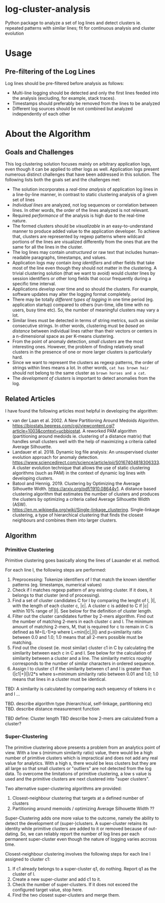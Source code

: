 # log-cluster-analysis
Python package to analyze a set of log lines and detect clusters ie. repeated patterns with similar lines; fit for continuous analysis and cluster evolution

# Usage

## Pre-filtering of the Log Lines

Log lines should be pre-filtered before analysis as follows:

* Multi-line logging should be detected and only the first lines feeded into the analysis (excluding, for example, stack traces).
* Timestamps should preferably be removed from the lines to be analyzed
* Different log sources should be not combined but analyzed independently of each other


# About the Algorithm

## Goals and Challenges

This log clustering solution focuses mainly on arbitrary application logs, even though it can be applied
to other logs as well. Application logs present numerous distinct challenges that have been addressed
in this solution. The following lists both the goals set and the challenges met:

* The solution incorporates a *real-time analysis* of application log lines in a line-by-line manner, in contrast to static clustering analysis of a given set of lines
* *Individual lines* are analyzed, not log sequences or correlation between lines. In other words, the order of the lines analyzed is not relevant.
* Required *performance* of the analysis is high due to the real-time nature.
* The formed clusters should be *visualizable* in an easy-to-understand manner to produce added value to the application developer. To achieve that, clusters are represented by regexp patterns where wildcard portions of the lines are visualized differently from the ones that are the same for all the lines in the cluster.
* The log lines may contain *unstructured* or raw text that includes human-readable paragraphs, timestamps, and values.
* Application logs may contain *long identifiers* and other fields that take most of the line even though they should not matter in the clustering. A trivial clustering solution (that we want to avoid) would cluster lines by session identifiers or other long fields that occur frequently during a specific time interval.
* Applications *develop* over time and so should the clusters. For example, software updates may alter the logging format completely.
* There may be totally *different types of logging* in one time period (eg. application startup) compared to others (run-time, idle time with no users, busy time etc). So, the number of meaningful clusters may vary a lot.
* Similar lines must be detected in terms of string metrics, such as similar consecutive strings. In other words, clustering must be *based on distance* between individual lines rather than their vectors or centers in a n-dimensional space as per K-means clustering.
* From the point of anomaly detection, *small clusters* are the most interesting ones. However, the problem of finding relatively small clusters in the presence of one or more larger clusters is particularly hard.
* Since we want to represent the clusters as regexp patterns, the order of strings within lines means a lot. In other words, `cat has brown hair` should not belong to the same cluster as `brown horses and a cat`.
* The *development of clusters* is important to detect anomalies from the log.

## Related Articles

I have found the following articles most helpful in developing the algorithm:

* van der Laan et al. 2002. A New Partitioning Around Medoids
  Algorithm. https://biostats.bepress.com/cgi/viewcontent.cgi?article=1003&context=ucbbiostat. A reworked PAM algorithm (partitioning around medoids ie. clustering of a distance matrix)
  that handles small clusters well with the help of maximizing a criteria called Average Silhouette.
* Landauer et al. 2018. Dynamic log file analysis: An unsupervised cluster evolution approach for anomaly detection. https://www.sciencedirect.com/science/article/pii/S0167404818306333.
  A cluster evolution technique that allows the use of static clustering algorithms (such as PAM) in the context of dynamic log lines with developing clusters.
* Batool and Hennig. 2019. Clustering by Optimizing the Average Silhouette Width. https://arxiv.org/pdf/1910.08644v1. A distance based clustering algorithm that
  estimates the number of clusters and produces the clusters by optimizing a criteria called Average Silhouette Width (ASW).
* https://en.m.wikipedia.org/wiki/Single-linkage_clustering. Single-linkage clustering, a type of hierarchical clustering that finds the closest neighbours and combines them into larger clusters.

## Algorithm 

### Primitive Clustering

Primitive clustering goes basically along the lines of Lauander et al. method.

For each line l, the following steps are performed:

1. Preprocessing: Tokenize identifiers of l that match the known identifier patterns (eg. timestamps, numerical values)
2. Check if l matches regexp pattern of any existing cluster. If it does, it belongs to that cluster (end of processing).
3. Find a set of cluster candidates C for l by comparing the lenght of l, |l|, with the length of each cluster c, |c|. A cluster c is added to C if |c| within 10% range of |l|. See below for the definition of cluster length.
4. Filter out the cluster candidates further by 2-mers algorithm. Find out the number of matching 2-mers in each cluster c and l. The minimum amount of matching 2-mers, M, that is required for c to remain in C is defined as M=(L-1)*p where L=min(|c|,|l|) and p=similarity ratio between 0.0 and 1.0; 1.0 means that all 2-mers possible must be matching.
5. Find out the closest (ie. most similar) cluster c1 in C by calculating the similarity between each c in C and l. See below for the calculation of similarity between a cluster and a line. The similarity metrics roughly corresponds to the number of similar characters in ordered sequence.
6. Assign l to cluster c1 if the similarity between c1 and l is greater than (|c1|+|l|)/2*s where s=minimum similarity ratio between 0.01 and 1.0; 1.0 means that lines in a cluster must be identical.

TBD: A similarity is  calculated by comparing each sequency of tokens in c and l ...

TBD. describe algorithm type (hierarchical, self-linkage, partitioning etc)
TBD. describe distance measurement function

TBD define: Cluster length
TBD describe how 2-mers are calculated from a cluster?


### Super-Clustering

The primitive clustering above presents a problem from an analytics point of view.
With a low s (minimum similarity ratio) value, there would be a high number of primitive clusters which is impractical and does not add any real value for analytics.
With a high s, there would be less clusters but they are all large so that small clusters or "outliers" are not detected from the log data.
To overcome the limitations of primitive clustering, a low s value is used and the primitive clusters are next clustered into "super clusters".

Two alternative super-clustering algorithms are provided:

1. Closest-neighbour clustering that targets at a defined number of clusters
2. Partitioning around memoids / optimizing Average Silhouette Width ??

Super-Clustering adds one more value to the outcome, namely the ability to detect the development of (super-)clusters.
A super-cluster retains its identity while primitive clusters are added to it or removed because of out-dating. 
So, we can reliably report the number of log lines per each permanent super-cluster even though the nature of logging
varies accross time.

Closest-neighbour clustering involves the following steps for each line l assigned to cluster c1:

1. If c1 already belongs to a super-cluster q1, do nothing. Report q1 as the cluster of l.
2. Create a new super-cluster and add c1 to it.
3. Check the number of super-clusters. If it does not exceed the configured target value, stop here.
4. Find the two closest super-clusters and merge them.


